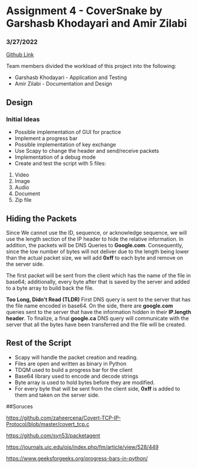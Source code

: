 # Assignment 4 - CoverSnake by Garshasb Khodayari and Amir Zilabi
### 3/27/2022
[Github Link](https://github.com/d0ntblink/covertsnake)

Team members divided the workload of this project into the following:

- Garshasb Khodayari - Application and Testing
- Amir Zilabi - Documentation and Design

## Design

### Initial Ideas

- Possible implementation of GUI for practice
- Implement a progress bar
- Possible implementation of key exchange
- Use Scapy to change the header and send/receive packets
- Implementation of a debug mode
- Create and test the script with 5 files:

1. Video
2. Image
3. Audio
4. Document
5. Zip file

## Hiding the Packets

Since We cannot use the ID, sequence, or acknowledge sequence, we will use the length section of the IP header to hide the relative information. In addition, the packets will be DNS Queries to **Google.com**. Consequently, since the low number of bytes will not deliver due to the length being lower than the actual packet size, we will add **0xff** to each byte and remove on the server side.

The first packet will be sent from the client which has the name of the file in base64; additionally, every byte after that is saved by the server and added to a byte array to build back the file.

**Too Long, Didn't Read (TLDR)** First DNS query is sent to the server that has the file name encoded in base64. On the side, there are **google.com** queries sent to the server that have the information hidden in their **IP.length header**. To finalize, a final **google.ca** DNS query will communicate with the server that all the bytes have been transferred and the file will be created.

## Rest of the Script

- Scapy will handle the packet creation and reading.
- Files are open and written as binary in Python
- TDQM used to build a progress bar for the client
- Base64 library used to encode and decode strings
- Byte array is used to hold bytes before they are modified.
- For every byte that will be sent from the client side, **0xff** is added to them and taken on the server side.

##Soruces

https://github.com/zaheercena/Covert-TCP-IP-Protocol/blob/master/covert_tcp.c

https://github.com/syn53/packetagent

https://journals.uic.edu/ojs/index.php/fm/article/view/528/449

https://www.geeksforgeeks.org/progress-bars-in-python/
